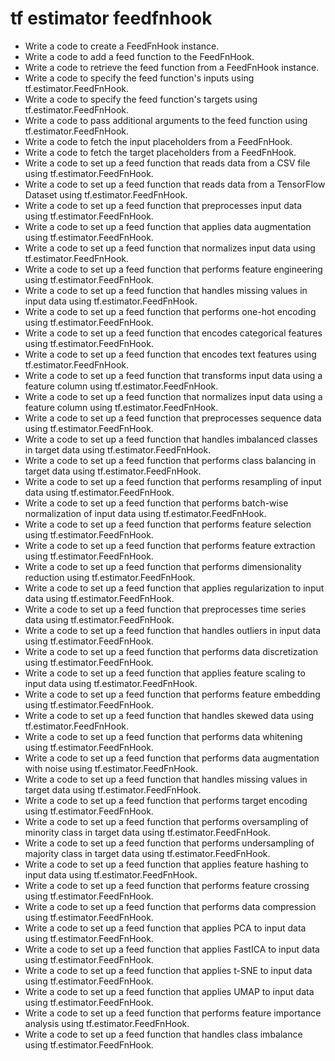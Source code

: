 # tf estimator feedfnhook

- Write a code to create a FeedFnHook instance.
- Write a code to add a feed function to the FeedFnHook.
- Write a code to retrieve the feed function from a FeedFnHook instance.
- Write a code to specify the feed function's inputs using tf.estimator.FeedFnHook.
- Write a code to specify the feed function's targets using tf.estimator.FeedFnHook.
- Write a code to pass additional arguments to the feed function using tf.estimator.FeedFnHook.
- Write a code to fetch the input placeholders from a FeedFnHook.
- Write a code to fetch the target placeholders from a FeedFnHook.
- Write a code to set up a feed function that reads data from a CSV file using tf.estimator.FeedFnHook.
- Write a code to set up a feed function that reads data from a TensorFlow Dataset using tf.estimator.FeedFnHook.
- Write a code to set up a feed function that preprocesses input data using tf.estimator.FeedFnHook.
- Write a code to set up a feed function that applies data augmentation using tf.estimator.FeedFnHook.
- Write a code to set up a feed function that normalizes input data using tf.estimator.FeedFnHook.
- Write a code to set up a feed function that performs feature engineering using tf.estimator.FeedFnHook.
- Write a code to set up a feed function that handles missing values in input data using tf.estimator.FeedFnHook.
- Write a code to set up a feed function that performs one-hot encoding using tf.estimator.FeedFnHook.
- Write a code to set up a feed function that encodes categorical features using tf.estimator.FeedFnHook.
- Write a code to set up a feed function that encodes text features using tf.estimator.FeedFnHook.
- Write a code to set up a feed function that transforms input data using a feature column using tf.estimator.FeedFnHook.
- Write a code to set up a feed function that normalizes input data using a feature column using tf.estimator.FeedFnHook.
- Write a code to set up a feed function that preprocesses sequence data using tf.estimator.FeedFnHook.
- Write a code to set up a feed function that handles imbalanced classes in target data using tf.estimator.FeedFnHook.
- Write a code to set up a feed function that performs class balancing in target data using tf.estimator.FeedFnHook.
- Write a code to set up a feed function that performs resampling of input data using tf.estimator.FeedFnHook.
- Write a code to set up a feed function that performs batch-wise normalization of input data using tf.estimator.FeedFnHook.
- Write a code to set up a feed function that performs feature selection using tf.estimator.FeedFnHook.
- Write a code to set up a feed function that performs feature extraction using tf.estimator.FeedFnHook.
- Write a code to set up a feed function that performs dimensionality reduction using tf.estimator.FeedFnHook.
- Write a code to set up a feed function that applies regularization to input data using tf.estimator.FeedFnHook.
- Write a code to set up a feed function that preprocesses time series data using tf.estimator.FeedFnHook.
- Write a code to set up a feed function that handles outliers in input data using tf.estimator.FeedFnHook.
- Write a code to set up a feed function that performs data discretization using tf.estimator.FeedFnHook.
- Write a code to set up a feed function that applies feature scaling to input data using tf.estimator.FeedFnHook.
- Write a code to set up a feed function that performs feature embedding using tf.estimator.FeedFnHook.
- Write a code to set up a feed function that handles skewed data using tf.estimator.FeedFnHook.
- Write a code to set up a feed function that performs data whitening using tf.estimator.FeedFnHook.
- Write a code to set up a feed function that performs data augmentation with noise using tf.estimator.FeedFnHook.
- Write a code to set up a feed function that handles missing values in target data using tf.estimator.FeedFnHook.
- Write a code to set up a feed function that performs target encoding using tf.estimator.FeedFnHook.
- Write a code to set up a feed function that performs oversampling of minority class in target data using tf.estimator.FeedFnHook.
- Write a code to set up a feed function that performs undersampling of majority class in target data using tf.estimator.FeedFnHook.
- Write a code to set up a feed function that applies feature hashing to input data using tf.estimator.FeedFnHook.
- Write a code to set up a feed function that performs feature crossing using tf.estimator.FeedFnHook.
- Write a code to set up a feed function that performs data compression using tf.estimator.FeedFnHook.
- Write a code to set up a feed function that applies PCA to input data using tf.estimator.FeedFnHook.
- Write a code to set up a feed function that applies FastICA to input data using tf.estimator.FeedFnHook.
- Write a code to set up a feed function that applies t-SNE to input data using tf.estimator.FeedFnHook.
- Write a code to set up a feed function that applies UMAP to input data using tf.estimator.FeedFnHook.
- Write a code to set up a feed function that performs feature importance analysis using tf.estimator.FeedFnHook.
- Write a code to set up a feed function that handles class imbalance using tf.estimator.FeedFnHook.